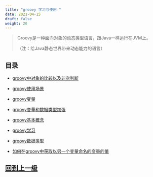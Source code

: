 ```yaml
---
title: "groovy 学习与使用 "
date: 2021-04-15
draft: false
weight: 20
---
```



> Groovy是一种面向对象的动态类型语言，跟Java一样运行在JVM上。
>
> （注：给Java静态世界带来动态能力的语言）



## 目录


* [groovy中对象的比较以及非空判断](groovy中对象的比较以及非空判断)

* [groovy使用场景](groovy使用场景)

* [groovy变量](groovy变量)

* [groovy变量和数据类型加强](groovy变量和数据类型加强)

* [groovy基本概念](groovy基本概念)

* [groovy学习](groovy学习)

* [groovy数据类型](groovy数据类型)

* [如何在groovy中获取以另一个变量命名的变量的值](如何在groovy中获取以另一个变量命名的变量的值)


## [回到上一级](../)

